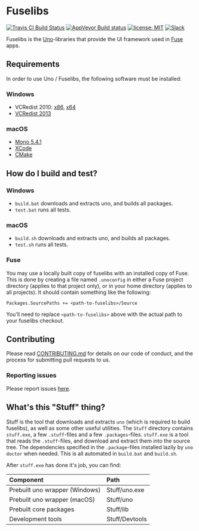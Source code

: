 # Fuselibs
[![Travis CI Build Status](https://travis-ci.org/fuse-open/fuselibs.svg?branch=master)](https://travis-ci.org/fuse-open/fuselibs)
[![AppVeyor Build status](https://ci.appveyor.com/api/projects/status/an47qhe561v31jga/branch/master?svg=true)](https://ci.appveyor.com/project/fusetools/fuselibs-public/branch/master)
[![license: MIT](https://img.shields.io/github/license/fusetools/fuselibs-public.svg)](LICENSE.txt)
[![Slack](https://img.shields.io/badge/chat-on%20slack-blue.svg)](https://fusecommunity.slack.com/messages/fuselibs)

Fuselibs is the [Uno](https://www.fusetools.com/docs/uno/uno-lang)-libraries that provide
the UI framework used in [Fuse](https://www.fusetools.com/) apps.


## Requirements

In order to use Uno / Fuselibs, the following software must be installed:

### Windows

* VCRedist 2010: [x86](https://www.microsoft.com/en-us/download/details.aspx?id=5555), [x64](https://www.microsoft.com/en-US/Download/confirmation.aspx?id=14632)
* [VCRedist 2013](https://www.microsoft.com/en-gb/download/details.aspx?id=40784)

### macOS

* [Mono 5.4.1](https://download.mono-project.com/archive/5.4.1/macos-10-universal/MonoFramework-MDK-5.4.1.7.macos10.xamarin.universal.pkg)
* [XCode](https://developer.apple.com/xcode/)
* [CMake](https://cmake.org/)


## How do I build and test?

### Windows

* `build.bat` downloads and extracts uno, and builds all packages.
* `test.bat` runs all tests.

### macOS

* `build.sh` downloads and extracts uno, and builds all packages.
* `test.sh` runs all tests.


### Fuse

You may use a locally built copy of fuselibs with an installed copy of
Fuse. This is done by creating a file named `.unoconfig` in either a Fuse
project directory (applies to that project only), or in your home
directory (applies to all projects). It should contain something like the
following:

```
Packages.SourcePaths += <path-to-fuselibs>/Source
```

You'll need to replace `<path-to-fuselibs>` above with the actual path to
your fuselibs checkout.


## Contributing

Please read [CONTRIBUTING.md](CONTRIBUTING.md) for details on our code of
conduct, and the process for submitting pull requests to us.

### Reporting issues

Please report issues [here](https://github.com/fusetools/fuselibs-public/issues).

## What's this "Stuff" thing?

Stuff is the tool that downloads and extracts `uno` (which is required to
build fuselibs), as well as some other useful utilities. The `Stuff`
directory contains `stuff.exe`, a few `.stuff`-files and a few
`.packages`-files. `stuff.exe` is a tool that reads the `.stuff`-files,
and download and extract them into the source tree. The dependencies
specified in the `.package`-files installed lazily by `uno doctor` when
needed. This is all automated in `build.bat` and `build.sh`.

After `stuff.exe` has done it's job, you can find:

| Component                      | Path           |
|:-------------------------------|:---------------|
| Prebuilt uno wrapper (Windows) | Stuff/uno.exe  |
| Prebuilt uno wrapper (macOS)   | Stuff/uno      |
| Prebuilt core packages         | Stuff/lib      |
| Development tools              | Stuff/Devtools |
